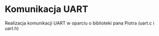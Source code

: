 # Komunikacja UART  
Realizacja komunikacji UART w oparciu o biblioteki pana Piotra (uart.c i uart.h)
